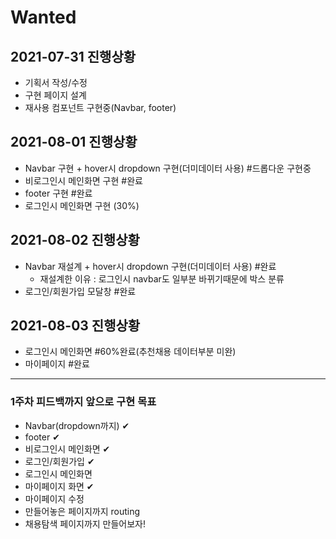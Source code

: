 # Wanted  
## 2021-07-31 진행상황  
- 기획서 작성/수정  
- 구현 페이지 설계  
- 재사용 컴포넌트 구현중(Navbar, footer)  
  
## 2021-08-01 진행상황  
- Navbar 구현 + hover시 dropdown 구현(더미데이터 사용) #드롭다운 구현중  
- 비로그인시 메인화면 구현  #완료
- footer 구현 #완료  
- 로그인시 메인화면 구현 (30%)  
  
## 2021-08-02 진행상황  
- Navbar 재설계 + hover시 dropdown 구현(더미데이터 사용) #완료  
    - 재설계한 이유 : 로그인시 navbar도 일부분 바뀌기때문에 박스 분류    
- 로그인/회원가입 모달창 #완료  
  
## 2021-08-03 진행상황  
- 로그인시 메인화면 #60%완료(추천채용 데이터부분 미완)  
- 마이페이지 #완료   

---  
### 1주차 피드백까지 앞으로 구현 목표
- Navbar(dropdown까지) ✔  
- footer ✔  
- 비로그인시 메인화면 ✔
- 로그인/회원가입 ✔  
- 로그인시 메인화면  
- 마이페이지 화면 ✔  
- 마이페이지 수정  
- 만들어놓은 페이지까지 routing  
- 채용탐색 페이지까지 만들어보자!  

